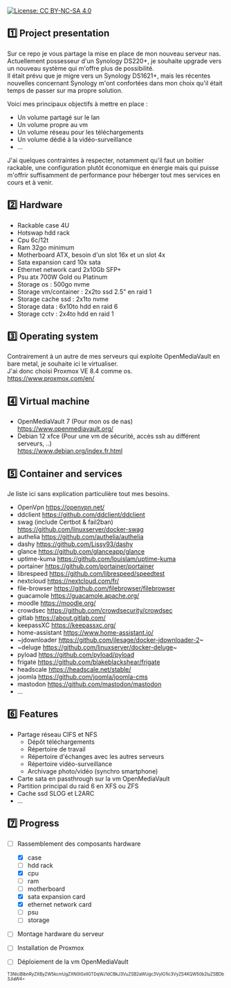 [![License: CC BY-NC-SA 4.0](https://img.shields.io/badge/License-CC_BY--NC--SA_4.0-lightgrey.svg)](https://creativecommons.org/licenses/by-nc-sa/4.0/)

## :one: Project presentation
Sur ce repo je vous partage la mise en place de mon nouveau serveur nas.  
Actuellement possesseur d'un Synology DS220+, je souhaite upgrade vers un nouveau système qui m'offre plus de possibilité.  
Il était prévu que je migre vers un Synology DS1621+, mais les récentes nouvelles concernant Synology m'ont confortées dans mon choix qu'il était temps de passer sur ma propre solution.  

Voici mes principaux objectifs à mettre en place :
- Un volume partagé sur le lan
- Un volume propre au vm
- Un volume réseau pour les téléchargements
- Un volume dédié à la vidéo-surveillance
- ...


J'ai quelques contraintes à respecter, notamment qu'il faut un boitier rackable, une configuration plutôt économique en énergie mais qui puisse m'offrir suffisamment de performance pour héberger tout mes services en cours et à venir.  


## :two: Hardware
- Rackable case 4U
- Hotswap hdd rack
- Cpu 6c/12t
- Ram 32go minimum
- Motherboard ATX, besoin d'un slot 16x et un slot 4x
- Sata expansion card 10x sata
- Ethernet network card 2x10Gb SFP+
- Psu atx 700W Gold ou Platinum
- Storage os : 500go nvme
- Storage vm/container : 2x2to ssd 2.5" en raid 1
- Storage cache ssd : 2x1to nvme
- Storage data : 6x10to hdd en raid 6
- Storage cctv : 2x4to hdd en raid 1


## :three: Operating system
Contrairement à un autre de mes serveurs qui exploite OpenMediaVault en bare metal, je souhaite ici le virtualiser.  
J'ai donc choisi Proxmox VE 8.4 comme os.  
https://www.proxmox.com/en/


## :four: Virtual machine
- OpenMediaVault 7 (Pour mon os de nas)  
  https://www.openmediavault.org/
- Debian 12 xfce (Pour une vm de sécurité, accès ssh au différent serveurs, ..)  
  https://www.debian.org/index.fr.html


## :five: Container and services
Je liste ici sans explication particulière tout mes besoins.
- OpenVpn https://openvpn.net/
- ddclient https://github.com/ddclient/ddclient
- swag (include Certbot & fail2ban) https://github.com/linuxserver/docker-swag
- authelia https://github.com/authelia/authelia
- dashy https://github.com/Lissy93/dashy
- glance https://github.com/glanceapp/glance
- uptime-kuma https://github.com/louislam/uptime-kuma
- portainer https://github.com/portainer/portainer
- librespeed https://github.com/librespeed/speedtest
- nextcloud https://nextcloud.com/fr/
- file-browser https://github.com/filebrowser/filebrowser
- guacamole https://guacamole.apache.org/
- moodle https://moodle.org/
- crowdsec https://github.com/crowdsecurity/crowdsec
- gitlab https://about.gitlab.com/
- keepassXC https://keepassxc.org/
- home-assistant https://www.home-assistant.io/
- ~jdownloader https://github.com/jlesage/docker-jdownloader-2~
- ~deluge https://github.com/linuxserver/docker-deluge~
- pyload https://github.com/pyload/pyload
- frigate https://github.com/blakeblackshear/frigate
- headscale https://headscale.net/stable/
- joomla https://github.com/joomla/joomla-cms
- mastodon https://github.com/mastodon/mastodon
- ...


## :six: Features
- Partage réseau CIFS et NFS
  - Dépôt téléchargements
  - Répertoire de travail
  - Répertoire d'échanges avec les autres serveurs
  - Répertoire vidéo-surveillance
  - Archivage photo/vidéo (synchro smartphone)
- Carte sata en passthrough sur la vm OpenMediaVault
- Partition principal du raid 6 en XFS ou ZFS
- Cache ssd SLOG et L2ARC
- ...


## :seven: Progress
- [ ] Rassemblement des composants hardware
  - [x] case
  - [ ] hdd rack
  - [x] cpu
  - [ ] ram
  - [ ] motherboard
  - [x] sata expansion card
  - [x] ethernet network card
  - [ ] psu
  - [ ] storage
- [ ] Montage hardware du serveur
- [ ] Installation de Proxmox
- [ ] Déploiement de la vm OpenMediaVault



<sub><sup>
T3NlciBlbnRyZXByZW5kcmUgZXN0IGxlIGTDqWJ1dCBkJ3VuZSB2aWUgc3VyIG1lc3VyZS4KQW50b2luZSBDb3JiaW4=
</sup></sub>

